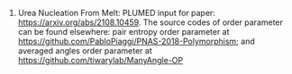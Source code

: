 1. Urea Nucleation From Melt: PLUMED input for paper: https://arxiv.org/abs/2108.10459. The source codes of order parameter can be found elsewhere: pair entropy order parameter at https://github.com/PabloPiaggi/PNAS-2018-Polymorphism; and averaged angles order parameter at https://github.com/tiwarylab/ManyAngle-OP
